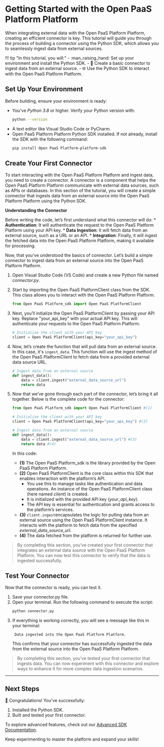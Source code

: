 # Getting Started with the Open PaaS Platform Platform

When integrating external data with the Open PaaS Platform Platform, creating an efficient connector is key. This tutorial will guide you through the process of building a connector using the Python SDK, which allows you to seamlessly ingest data from external sources.

!!! tip "In this tutorial, you will:"
    - :man_raising_hand: Set up your environment and install the Python SDK.
    - :rocket: Create a basic connector to ingest data from an external source.
    - :globe_with_meridians: Use the Python SDK to interact with the Open PaaS Platform Platform.

## Set Up Your Environment

Before building, ensure your environment is ready:

- You've _Python 3.8_ or higher. Verify your Python version with:  
  ```bash
  python --version
  ```
- A text editor like Visual Studio Code or PyCharm.
- Open PaaS Platform Platform Python SDK installed. If not already, install the SDK with the following command:  
  ```bash
  pip install Open PaaS Platform-platform-sdk
  ```

## Create Your First Connector

To start interacting with the Open PaaS Platform Platform and ingest data, you need to create a connector. A connector is a component that helps the Open PaaS Platform Platform communicate with external data sources, such as APIs or databases. In this section of the tutorial, you will create a simple connector that ingests data from an external source into the Open PaaS Platform Platform using the Python SDK.

**Understanding the Connector**

Before writing the code, let’s first understand what this connector will do:
	* **Authentication**: It will authenticate the request to the Open PaaS Platform Platform using your API key.
	* **Data Ingestion**: It will fetch data from an external source, such as a URL or an API.
	* **Integration**: Finally, it will ingest the fetched data into the Open PaaS Platform Platform, making it available for processing.

Now, that you've understood the basics of connector. Let’s build a simple connector to ingest data from an external source into the Open PaaS Platform Platform. 

1. Open Visual Studio Code (VS Code) and create a new Python file named _connector.py_.
2. Start by importing the Open PaaS PlatformClient class from the SDK. This class allows you to interact with the Open PaaS Platform Platform.
    ```python
    from Open PaaS Platform_sdk import Open PaaS PlatformClient
    ```
3. Next, you’ll initialize the Open PaaS PlatformClient by passing your API key. Replace "your_api_key" with your actual API key. This will authenticate your requests to the Open PaaS Platform Platform.
    ```python
    # Initialize the client with your API key
    client = Open PaaS PlatformClient(api_key="your_api_key")
    ```
4. Now, let’s create the function that will pull data from an external source. In this case, it's `ingest_data`. This function will use the ingest method of the Open PaaS PlatformClient to fetch data from a provided external data source URL.
    ```python
    # Ingest data from an external source
    def ingest_data():
        data = client.ingest("external_data_source_url")
        return data
    ```

5. Now that we’ve gone through each part of the connector, let’s bring it all together. Below is the complete code for the connector:

    ```python
    from Open PaaS Platform_sdk import Open PaaS PlatformClient #(1)

    # Initialize the client with your API key
    client = Open PaaS PlatformClient(api_key="your_api_key") #(2)

    # Ingest data from an external source
    def ingest_data():
        data = client.ingest("external_data_source_url") #(3)
        return data #(4)
    ```

    In this code:

    - **(1)** The Open PaaS Platform_sdk is the library provided by the Open PaaS Platform Platform.
    - **(2)** Open PaaS PlatformClient is the core class within this SDK that enables interaction with the platform’s API. 
        - You use this to manage tasks like authentication and data operations. An instance of the Open PaaS PlatformClient class (here named _client_) is created. 
        - It is initialized with the provided API key (_your_api_key_). 
        - The API key is essential for authentication and grants access to the platform’s services.
    - **(3)** `client.ingest`encapsulates the logic for pulling data from an external source using the Open PaaS PlatformClient instance. It interacts with the platform to fetch data from the specified _external_data_source_url_.
    - **(4)** The data fetched from the platform is returned for further use.

> By completing this section, you’ve created your first connector that integrates an external data source with the Open PaaS Platform Platform. You can now test this connector to verify that the data is ingested successfully.

## Test Your Connector

Now that the connector is ready, you can test it. 
1. Save your connector.py file.
2. Open your terminal. Run the following command to execute the script:
    ```bash
    python connector.py
    ```
3. If everything is working correctly, you will see a message like this in your terminal:
    ```text
     Data ingested into the Open PaaS Platform Platform.
    ```
    This confirms that your connector has successfully ingested the data from the external source into the Open PaaS Platform Platform.

> By completing this section, you’ve tested your first connector that ingests data. You can now experiment with this connector and explore ways to enhance it for more complex data ingestion scenarios.

---

## Next Steps

:rocket: Congratulations! You've successfully:

1. Installed the Python SDK.
2. Built and tested your first connector.

To explore advanced features, check out our [Advanced SDK Documentation](https://github.com/open-metadata/OpenMetadata).

Keep experimenting to master the platform and expand your skills!